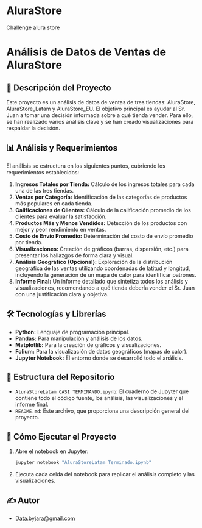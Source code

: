 # AluraStore
Challenge alura store
# Análisis de Datos de Ventas de AluraStore

## 📜 Descripción del Proyecto

Este proyecto es un análisis de datos de ventas de tres tiendas: AluraStore, AluraStore_Latam y AluraStore_EU. El objetivo principal es ayudar al Sr. Juan a tomar una decisión informada sobre a qué tienda vender. Para ello, se han realizado varios análisis clave y se han creado visualizaciones para respaldar la decisión.

## 📊 Análisis y Requerimientos

El análisis se estructura en los siguientes puntos, cubriendo los requerimientos establecidos:

1.  **Ingresos Totales por Tienda:** Cálculo de los ingresos totales para cada una de las tres tiendas.
2.  **Ventas por Categoría:** Identificación de las categorías de productos más populares en cada tienda.
3.  **Calificaciones de Clientes:** Cálculo de la calificación promedio de los clientes para evaluar la satisfacción.
4.  **Productos Más y Menos Vendidos:** Detección de los productos con mejor y peor rendimiento en ventas.
5.  **Costo de Envío Promedio:** Determinación del costo de envío promedio por tienda.
6.  **Visualizaciones:** Creación de gráficos (barras, dispersión, etc.) para presentar los hallazgos de forma clara y visual.
7.  **Análisis Geográfico (Opcional):** Exploración de la distribución geográfica de las ventas utilizando coordenadas de latitud y longitud, incluyendo la generación de un mapa de calor para identificar patrones.
8.  **Informe Final:** Un informe detallado que sintetiza todos los análisis y visualizaciones, recomendando a qué tienda debería vender el Sr. Juan con una justificación clara y objetiva.

## 🛠️ Tecnologías y Librerías

* **Python:** Lenguaje de programación principal.
* **Pandas:** Para manipulación y análisis de los datos.
* **Matplotlib:** Para la creación de gráficos y visualizaciones.
* **Folium:** Para la visualización de datos geográficos (mapas de calor).
* **Jupyter Notebook:** El entorno donde se desarrolló todo el análisis.

## 📂 Estructura del Repositorio

* `AluraStoreLatam CASI TERMINANDO.ipynb`: El cuaderno de Jupyter que contiene todo el código fuente, los análisis, las visualizaciones y el informe final.
* `README.md`: Este archivo, que proporciona una descripción general del proyecto.

## 🚀 Cómo Ejecutar el Proyecto

1.  Abre el notebook en Jupyter:
    ```bash
    jupyter notebook "AluraStoreLatam_Terminado.ipynb"
    ```
4.  Ejecuta cada celda del notebook para replicar el análisis completo y las visualizaciones.

## ✍️ Autor

* Data.byjara@gmail.com

